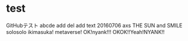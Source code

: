 # test
GitHubテスト
abcde add del 
add text 20160706
axs THE SUN and SMILE
solosolo ikimasuka!
metaverse!
OK!nyank!!!
OKOK!!Yeah!NYANK!!
